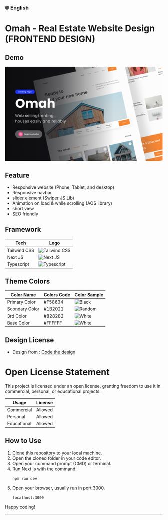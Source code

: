 ### 🌐 English

# Omah - Real Estate Website Design (FRONTEND DESIGN)

## Demo

![SHOT IMAGE](https://github.com/yorisofficial/omah/blob/main/public/shots/shots009.png)

## Feature

- Responsive website (Phone, Tablet, and desktop)
- Responsive navbar
- slider element (Swiper JS Lib)
- Animation on load & while scrolling (AOS library)
- short view
- SEO friendly

## Framework

| Tech         | Logo                                                                                                                       |
| ------------ | --------------------------------------------------------------------------------------------------------------------------- |
| Tailwind CSS | <img src="https://user-images.githubusercontent.com/25181517/202896760-337261ed-ee92-4979-84c4-d4b829c7355d.png" width="40" height="40" alt="Tailwind CSS"> |
| Next JS      | <img src="https://github.com/marwin1991/profile-technology-icons/assets/136815194/5f8c622c-c217-4649-b0a9-7e0ee24bd704.png" width="40" height="40" alt="Next JS"> |
| Typescript   | <img src="https://user-images.githubusercontent.com/25181517/183890598-19a0ac2d-e88a-4005-a8df-1ee36782fde1.png" width="40" height="40" alt="Typescript"> |

## Theme Colors

| Color Name     | Colors Code | Color Sample                                            |
| -------------- | ----------- | ------------------------------------------------------- |
| Primary Color  | #F58634     | ![Black](https://via.placeholder.com/20/F58634?text=+)  |
| Scondary Color | #1B2021     | ![Random](https://via.placeholder.com/20/1B2021?text=+) |
| 3rd Color      | #828282     | ![White](https://via.placeholder.com/20/828282?text=+)  |
| Base Color     | #FFFFFF     | ![White](https://via.placeholder.com/20/FFFFFF?text=+)  |

## Design License

- Design from : <a href="https://codedesign.dev/challenge/omah">Code the design</a>

# Open License Statement

This project is licensed under an open license, granting freedom to use it in commercial, personal, or educational projects.

| Usage       | License |
| ----------- | ------- |
| Commercial  | Allowed |
| Personal    | Allowed |
| Educational | Allowed |

## How to Use

1. Clone this repository to your local machine.
2. Open the cloned folder in your code editor.
3. Open your command prompt (CMD) or terminal.
4. Run Next js with the command:
   ```
   npm run dev
   ```
5. Open your browser, usually run in port 3000.
   ```
   localhost:3000
   ```

Happy coding!

---
